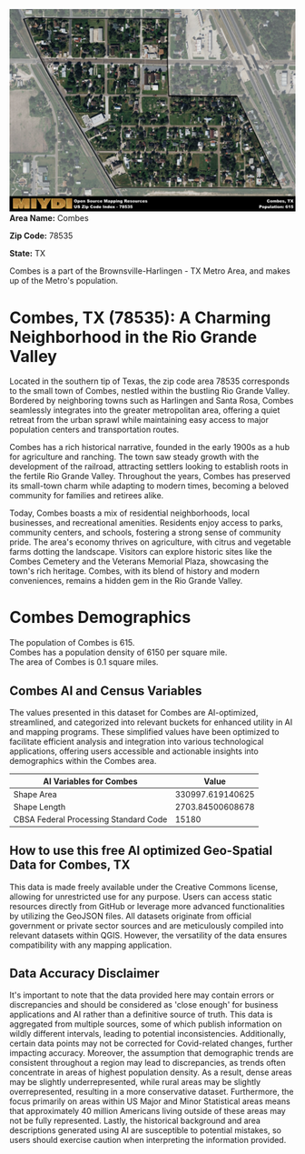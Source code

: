 ![Image Alt Text](../_images/78535.png)
**Area Name:** Combes

**Zip Code:** 78535

**State:** TX

Combes is a part of the Brownsville-Harlingen - TX Metro Area, and makes up  of the Metro's population.  

# Combes, TX (78535): A Charming Neighborhood in the Rio Grande Valley

Located in the southern tip of Texas, the zip code area 78535 corresponds to the small town of Combes, nestled within the bustling Rio Grande Valley. Bordered by neighboring towns such as Harlingen and Santa Rosa, Combes seamlessly integrates into the greater metropolitan area, offering a quiet retreat from the urban sprawl while maintaining easy access to major population centers and transportation routes.

Combes has a rich historical narrative, founded in the early 1900s as a hub for agriculture and ranching. The town saw steady growth with the development of the railroad, attracting settlers looking to establish roots in the fertile Rio Grande Valley. Throughout the years, Combes has preserved its small-town charm while adapting to modern times, becoming a beloved community for families and retirees alike.

Today, Combes boasts a mix of residential neighborhoods, local businesses, and recreational amenities. Residents enjoy access to parks, community centers, and schools, fostering a strong sense of community pride. The area's economy thrives on agriculture, with citrus and vegetable farms dotting the landscape. Visitors can explore historic sites like the Combes Cemetery and the Veterans Memorial Plaza, showcasing the town's rich heritage. Combes, with its blend of history and modern conveniences, remains a hidden gem in the Rio Grande Valley.

# Combes Demographics

The population of Combes is 615.  
Combes has a population density of 6150 per square mile.  
The area of Combes is 0.1 square miles.  

## Combes AI and Census Variables

The values presented in this dataset for Combes are AI-optimized, streamlined, and categorized into relevant buckets for enhanced utility in AI and mapping programs. These simplified values have been optimized to facilitate efficient analysis and integration into various technological applications, offering users accessible and actionable insights into demographics within the Combes area.

| AI Variables for Combes | Value |
|-------------|-------|
| Shape Area | 330997.619140625 |
| Shape Length | 2703.84500608678 |
| CBSA Federal Processing Standard Code | 15180 |

## How to use this free AI optimized Geo-Spatial Data for Combes, TX

This data is made freely available under the Creative Commons license, allowing for unrestricted use for any purpose. Users can access static resources directly from GitHub or leverage more advanced functionalities by utilizing the GeoJSON files. All datasets originate from official government or private sector sources and are meticulously compiled into relevant datasets within QGIS. However, the versatility of the data ensures compatibility with any mapping application.

## Data Accuracy Disclaimer
It's important to note that the data provided here may contain errors or discrepancies and should be considered as 'close enough' for business applications and AI rather than a definitive source of truth. This data is aggregated from multiple sources, some of which publish information on wildly different intervals, leading to potential inconsistencies. Additionally, certain data points may not be corrected for Covid-related changes, further impacting accuracy. Moreover, the assumption that demographic trends are consistent throughout a region may lead to discrepancies, as trends often concentrate in areas of highest population density. As a result, dense areas may be slightly underrepresented, while rural areas may be slightly overrepresented, resulting in a more conservative dataset. Furthermore, the focus primarily on areas within US Major and Minor Statistical areas means that approximately 40 million Americans living outside of these areas may not be fully represented. Lastly, the historical background and area descriptions generated using AI are susceptible to potential mistakes, so users should exercise caution when interpreting the information provided.
